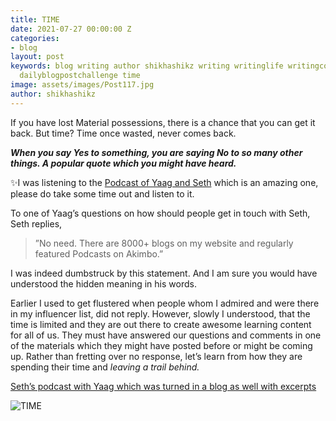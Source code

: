 ```yaml
---
title: TIME
date: 2021-07-27 00:00:00 Z
categories:
- blog
layout: post
keywords: blog writing author shikhashikz writing writinglife writingcommunity dailyblogpost
  dailyblogpostchallenge time
image: assets/images/Post117.jpg
author: shikhashikz
---
```


If you have lost Material possessions, there is a chance that you can get it back. But time? Time once wasted, never comes back.

***When you say Yes to something, you are saying No to so many other things. A popular quote which you might have heard.***

✨I was listening to the [Podcast of Yaag and Seth]( https://the-abm-conversations-podcast.simplecast.com/episodes/seth-godin-how-to-be-sensible-in-the-modern-marketing-world) which is an amazing one, please do take some time out and listen to it.

To one of Yaag’s questions on how should people get in touch with Seth, Seth replies,

>”No need. There are 8000+ blogs on my website and regularly featured Podcasts on Akimbo.”
>
I was indeed dumbstruck by this statement. And I am sure you would have understood the hidden meaning in his words.

Earlier I used to get flustered when people whom I admired and were there in my influencer list, did not reply. However, slowly I understood, that the time is limited and they are out there to create awesome learning content for all of us. They must have answered our questions and comments in one of the materials which they might have posted before or might be coming up. Rather than fretting over no response, let’s learn from how they are spending their time and *leaving a trail behind.*

[Seth’s podcast with Yaag which was turned in a blog as well with excerpts](https://www.yaagneshwaran.com/blog/modern-marketing-with-seth-godin/)

![TIME](https://user-images.githubusercontent.com/21696121/127113725-87a26bd9-f626-48d2-bd9e-557685da9f40.jpg)
